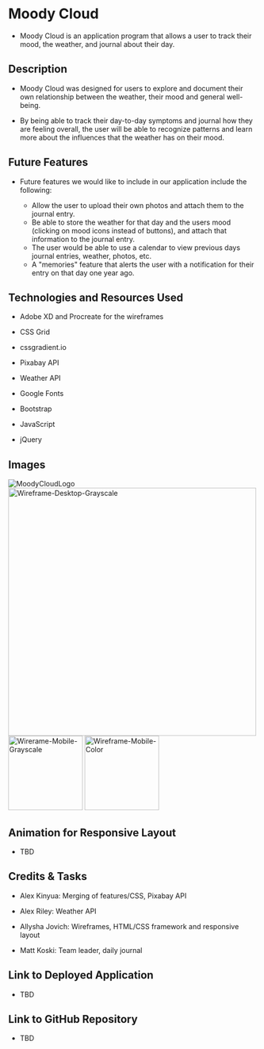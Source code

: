 # Moody Cloud

* Moody Cloud is an application program that allows a user to track their mood, the weather, and journal about their day. 


## Description

* Moody Cloud was designed for users to explore and document their own relationship between the weather, their mood and general well-being. 

* By being able to track their day-to-day symptoms and journal how they are feeling overall, the user will be able to recognize patterns and learn more about the influences that the weather has on their mood. 


## Future Features

* Future features we would like to include in our application include the following:

    * Allow the user to upload their own photos and attach them to the journal entry.
    * Be able to store the weather for that day and the users mood (clicking on mood icons instead of buttons), and attach that information to the journal entry.
    * The user would be able to use a calendar to view previous days journal entries, weather, photos, etc. 
    * A "memories" feature that alerts the user with a notification for their entry on that day one year ago. 


## Technologies and Resources Used

* Adobe XD and Procreate for the wireframes

* CSS Grid

* cssgradient.io

* Pixabay API
 
* Weather API

* Google Fonts

* Bootstrap

* JavaScript

* jQuery


## Images

![MoodyCloudLogo](https://user-images.githubusercontent.com/80286426/117523516-a20d2a80-af6d-11eb-9531-2bc0c42ad562.png) <img width="500" alt="Wireframe-Desktop-Grayscale" src="https://user-images.githubusercontent.com/80286426/117523518-a6394800-af6d-11eb-9479-ec2f88bc3479.png"> <img width="150" alt="Wirerame-Mobile-Grayscale" src="https://user-images.githubusercontent.com/80286426/117523552-de408b00-af6d-11eb-8d37-903ed47be377.png"> <img width="150" alt="Wireframe-Mobile-Color" src="https://user-images.githubusercontent.com/80286426/117523563-ee586a80-af6d-11eb-9112-47634d05309f.png">


## Animation for Responsive Layout

* TBD


## Credits & Tasks

* Alex Kinyua: Merging of features/CSS, Pixabay API

* Alex Riley: Weather API

* Allysha Jovich: Wireframes, HTML/CSS framework and responsive layout

* Matt Koski: Team leader, daily journal


## Link to Deployed Application 

* TBD


## Link to GitHub Repository

* TBD
